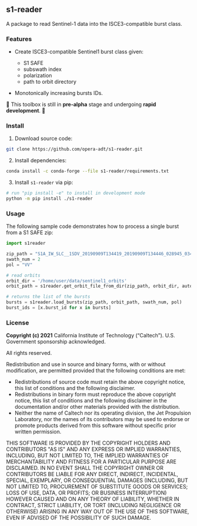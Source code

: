 ## s1-reader

A package to read Sentinel-1 data into the ISCE3-compatible burst class.

### Features

+ Create ISCE3-compatible Sentinel1 burst class given:

  - S1 SAFE
  - subswath index
  - polarization
  - path to orbit directory

+ Monotonically increasing bursts IDs.

🚨 This toolbox is still in **pre-alpha** stage and undergoing **rapid development**. 🚨 

### Install

1. Download source code:

```bash
git clone https://github.com/opera-adt/s1-reader.git
```

2. Install dependencies:

```bash
conda install -c conda-forge --file s1-reader/requirements.txt
```

3. Install `s1-reader` via pip:

```bash
# run "pip install -e" to install in development mode
python -m pip install ./s1-reader
```

### Usage

The following sample code demonstrates how to process a single burst from a S1 SAFE zip:

```python
import s1reader

zip_path = "S1A_IW_SLC__1SDV_20190909T134419_20190909T134446_028945_03483B_B9E1.zip"
swath_num = 2
pol = "VV"

# read orbits
orbit_dir = '/home/user/data/sentinel1_orbits'
orbit_path = s1reader.get_orbit_file_from_dir(zip_path, orbit_dir, auto_download=True)

# returns the list of the bursts
bursts = s1reader.load_bursts(zip_path, orbit_path, swath_num, pol)
burst_ids = [x.burst_id for x in bursts]
```

### License

**Copyright (c) 2021** California Institute of Technology (“Caltech”). U.S. Government sponsorship acknowledged.

All rights reserved.

Redistribution and use in source and binary forms, with or without modification, are permitted provided that the following conditions are met:
* Redistributions of source code must retain the above copyright notice, this list of conditions and the following disclaimer.
* Redistributions in binary form must reproduce the above copyright notice, this list of conditions and the following disclaimer in the documentation and/or other materials provided with the distribution.
* Neither the name of Caltech nor its operating division, the Jet Propulsion Laboratory, nor the names of its contributors may be used to endorse or promote products derived from this software without specific prior written permission.

THIS SOFTWARE IS PROVIDED BY THE COPYRIGHT HOLDERS AND CONTRIBUTORS "AS
IS" AND ANY EXPRESS OR IMPLIED WARRANTIES, INCLUDING, BUT NOT LIMITED TO,
THE IMPLIED WARRANTIES OF MERCHANTABILITY AND FITNESS FOR A PARTICULAR
PURPOSE ARE DISCLAIMED. IN NO EVENT SHALL THE COPYRIGHT OWNER OR
CONTRIBUTORS BE LIABLE FOR ANY DIRECT, INDIRECT, INCIDENTAL, SPECIAL,
EXEMPLARY, OR CONSEQUENTIAL DAMAGES (INCLUDING, BUT NOT LIMITED TO,
PROCUREMENT OF SUBSTITUTE GOODS OR SERVICES; LOSS OF USE, DATA, OR PROFITS;
OR BUSINESS INTERRUPTION) HOWEVER CAUSED AND ON ANY THEORY OF LIABILITY,
WHETHER IN CONTRACT, STRICT LIABILITY, OR TORT (INCLUDING NEGLIGENCE OR
OTHERWISE) ARISING IN ANY WAY OUT OF THE USE OF THIS SOFTWARE, EVEN IF
ADVISED OF THE POSSIBILITY OF SUCH DAMAGE.
